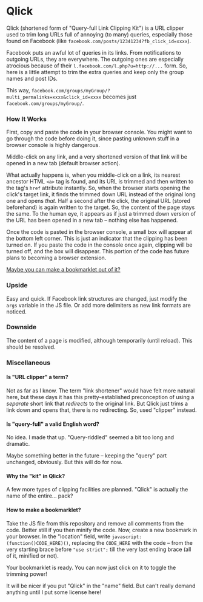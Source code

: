 # Qlick

Qlick (shortened form of "Query-full Link Clipping Kit") is a URL clipper used to trim long URLs full of annoying (to many) queries, especially those found on Facebook (like `facebook.com/posts/12341234?fb_click_id=xxxx`).

Facebook puts an awful lot of queries in its links. From notifications to outgoing URLs, they are everywhere. The outgoing ones are especially atrocious because of their `l.facebook.com/l.php?u=http://...` form. So, here is a little attempt to trim the extra queries and keep only the group names and post IDs.

This way, `facebook.com/groups/myGroup/?multi_permalinks=xxxx&click_id=xxxx` becomes just `facebook.com/groups/myGroup/`.

### How It Works

First, copy and paste the code in your browser console. You might want to go through the code before doing it, since pasting unknown stuff in a browser console is highly dangerous.

Middle-click on any link, and a very shortened version of that link will be opened in a new tab (default browser action).

What actually happens is, when you middle-click on a link, its nearest ancestor HTML `<a>` tag is found, and its URL is trimmed and then written to the tag's `href` attribute instantly. So, when the browser starts opening the click's target link, it finds the trimmed down URL instead of the original long one and opens _that_. Half a second after the click, the original URL (stored beforehand) is again written to the target. So, the content of the page stays the same. To the human eye, it appears as if just a trimmed down version of the URL has been opened in a new tab – nothing else has happened.

Once the code is pasted in the browser console, a small box will appear at the bottom left corner. This is just an indicator that the clipping has been turned on. If you paste the code in the console once again, clipping will be turned off, and the box will disappear. This portion of the code has future plans to becoming a browser extension.

[Maybe you can make a bookmarklet out of it?](#how-to-make-a-bookmarklet)

### Upside

Easy and quick. If Facebook link structures are changed, just modify the `args` variable in the JS file. Or add more delimiters as new link formats are noticed.

### Downside

The content of a page is modified, although temporarily (until reload). This should be resolved.

### Miscellaneous

#### Is "URL clipper" a term?

Not as far as I know. The term "link shortener" would have felt more natural here, but these days it has this pretty-established preconception of using a _separate_ short link that _redirects_ to the original link. But Qlick just trims a link down and opens that, there is no redirecting. So, used "clipper" instead.

#### Is "query-full" a valid English word?

No idea. I made that up. "Query-riddled" seemed a bit too long and dramatic.

Maybe something better in the future – keeping the "query" part unchanged, obviously. But this will do for now.

#### Why the "kit" in Qlick?

A few more types of clipping facilities are planned. "Qlick" is actually the name of the entire... pack?

#### How to make a bookmarklet?

Take the JS file from this repository and remove all comments from the code. Better still if you then minify the code. Now, create a new bookmark in your browser. In the "location" field, write `javascript:(function()CODE_HERE)()`, replacing the `CODE_HERE` with the code – from the very starting brace before `"use strict";` till the very last ending brace (all of it, minified or not).

Your bookmarklet is ready. You can now just click on it to toggle the trimming power!

It will be nicer if you put "Qlick" in the "name" field. But can't really demand anything until I put some license here!
